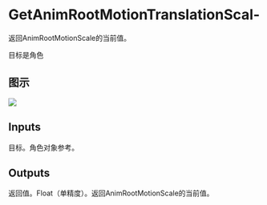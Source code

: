 # GetAnimRootMotionTranslationScal-

返回AnimRootMotionScale的当前值。

目标是角色

## 图示

![]($-20221218-17494581.png)

## Inputs

目标。角色对象参考。 

## Outputs

返回值。Float（单精度）。返回AnimRootMotionScale的当前值。

